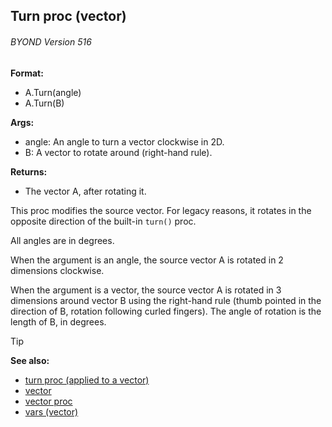 ## Turn proc (vector) 
###### BYOND Version 516

**Format:**
+   A.Turn(angle)
+   A.Turn(B)
<!-- -->
**Args:**
+   angle: An angle to turn a vector clockwise in 2D.
+   B: A vector to rotate around (right-hand rule).
<!-- -->
**Returns:**
+   The vector A, after rotating it.


This proc modifies the source vector. For legacy reasons, it
rotates in the opposite direction of the built-in `turn()` proc.


All angles are in degrees. 

When the argument is an
angle, the source vector A is rotated in 2 dimensions clockwise.


When the argument is a vector, the source vector A is rotated
in 3 dimensions around vector B using the right-hand rule (thumb pointed
in the direction of B, rotation following curled fingers). The angle of
rotation is the length of B, in degrees.

> [!TIP] 
> **See also:**
> +   [turn proc (applied to a vector)](/ref/proc/turn/vector.md) 
> +   [vector](/ref/vector.md) 
> +   [vector proc](/ref/proc/vector.md) 
> +   [vars (vector)](/ref/vector/var.md) <!-- -->